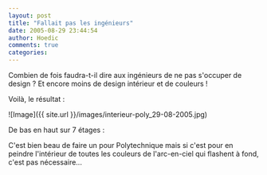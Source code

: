 ```yaml
---
layout: post
title: "Fallait pas les ingénieurs"
date: 2005-08-29 23:44:54
author: Hoedic
comments: true
categories: 
---
```



Combien de fois faudra-t-il dire aux ingénieurs de ne pas s'occuper de design ? Et encore moins de design intérieur et de couleurs !

Voilà, le résultat :

![Image]({{ site.url }}/images/interieur-poly_29-08-2005.jpg)
<div class="photoattrib">De bas en haut sur 7 étages :</div>



C'est bien beau de faire un  pour Polytechnique mais si c'est pour en peindre l'intérieur de toutes les couleurs de l'arc-en-ciel qui flashent à fond, c'est pas nécessaire...